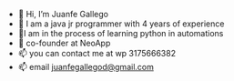- 👋 Hi, I’m Juanfe Gallego
- 👀 I am a java jr programmer with 4 years of experience
- 🌱I am in the process of learning python in automations
- 💞️ co-founder at NeoApp
- 📫 you can contact me at wp 3175666382
- 📫 email juanfegallegod@gmail.com

<!---
Jf-themo/Jf-themo is a ✨ special ✨ repository because its `README.md` (this file) appears on your GitHub profile.
You can click the Preview link to take a look at your changes.
--->

